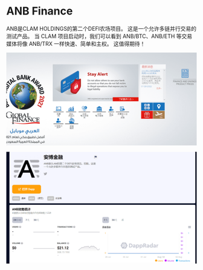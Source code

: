 # ANB Finance

ANB是CLAM HOLDINGS的第二个DEFI农场项目。 这是一个允许多链并行交易的测试产品。 当 CLAM 项目启动时，我们可以看到 ANB/BTC、ANB/ETH 等交易媒体将像 ANB/TRX 一样快速、简单和主权。 这值得期待！

![image-20220804130416042](image-20220804130416042.png)

![image-20220804131117656](image-20220804131117656.png)
